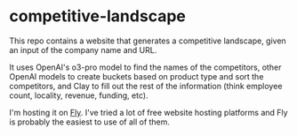# competitive-landscape

This repo contains a website that generates a competitive landscape, given an input of the company name and URL.

It uses OpenAI's o3-pro model to find the names of the competitors, other OpenAI models to create buckets based on product type and sort the competitors,  and Clay to fill out the rest of the information (think employee count, locality, revenue, funding, etc).

I'm hosting it on [Fly](https://fly.io/). I've tried a lot of free website hosting platforms and Fly is probably the easiest to use of all of them.

